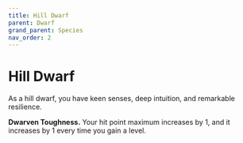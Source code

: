 ```yaml
---
title: Hill Dwarf
parent: Dwarf
grand_parent: Species
nav_order: 2
---
```


# Hill Dwarf
As a hill dwarf, you have keen senses, deep intuition, and remarkable resilience.

**Dwarven Toughness.** Your hit point maximum increases by 1, and it increases by 1 every time you gain a level.
